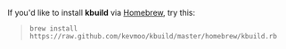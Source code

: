 If you'd like to install **kbuild** via [Homebrew](http://mxcl.github.com/homebrew/), try this:

> `brew install https://raw.github.com/kevmoo/kbuild/master/homebrew/kbuild.rb`
